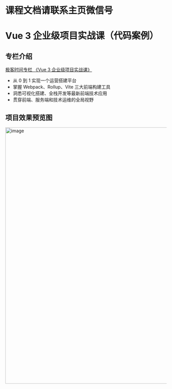 # 课程文档请联系主页微信号

# Vue 3 企业级项目实战课（代码案例）

## 专栏介绍

[极客时间专栏 《Vue 3 企业级项目实战课》](https://time.geekbang.com/column/intro/100311101)

- 从 0 到 1 实现一个运营搭建平台
- 掌握 Webpack、Rollup、Vite 三大前端构建工具
- 洞悉可视化搭建、全栈开发等最新前端技术应用
- 贯穿前端、服务端和技术运维的全局视野

## 项目效果预览图

<img width="800" alt="image" src="https://user-images.githubusercontent.com/111127872/210796678-035054d5-ef8f-4a32-8f50-3ee06070c51d.png">
